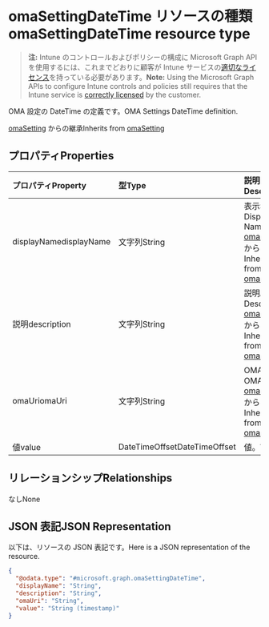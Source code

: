 # <a name="omasettingdatetime-resource-type"></a><span data-ttu-id="4d269-101">omaSettingDateTime リソースの種類</span><span class="sxs-lookup"><span data-stu-id="4d269-101">omaSettingDateTime resource type</span></span>

> <span data-ttu-id="4d269-102">**注:** Intune のコントロールおよびポリシーの構成に Microsoft Graph API を使用するには、これまでどおりに顧客が Intune サービスの[適切なライセンス](https://go.microsoft.com/fwlink/?linkid=839381)を持っている必要があります。</span><span class="sxs-lookup"><span data-stu-id="4d269-102">**Note:** Using the Microsoft Graph APIs to configure Intune controls and policies still requires that the Intune service is [correctly licensed](https://go.microsoft.com/fwlink/?linkid=839381) by the customer.</span></span>

<span data-ttu-id="4d269-103">OMA 設定の DateTime の定義です。</span><span class="sxs-lookup"><span data-stu-id="4d269-103">OMA Settings DateTime definition.</span></span>

<span data-ttu-id="4d269-104">[omaSetting](../resources/intune_deviceconfig_omasetting.md) からの継承</span><span class="sxs-lookup"><span data-stu-id="4d269-104">Inherits from [omaSetting](../resources/intune_deviceconfig_omasetting.md)</span></span>

## <a name="properties"></a><span data-ttu-id="4d269-105">プロパティ</span><span class="sxs-lookup"><span data-stu-id="4d269-105">Properties</span></span>
|<span data-ttu-id="4d269-106">プロパティ</span><span class="sxs-lookup"><span data-stu-id="4d269-106">Property</span></span>|<span data-ttu-id="4d269-107">型</span><span class="sxs-lookup"><span data-stu-id="4d269-107">Type</span></span>|<span data-ttu-id="4d269-108">説明</span><span class="sxs-lookup"><span data-stu-id="4d269-108">Description</span></span>|
|:---|:---|:---|
|<span data-ttu-id="4d269-109">displayName</span><span class="sxs-lookup"><span data-stu-id="4d269-109">displayName</span></span>|<span data-ttu-id="4d269-110">文字列</span><span class="sxs-lookup"><span data-stu-id="4d269-110">String</span></span>|<span data-ttu-id="4d269-111">表示名。</span><span class="sxs-lookup"><span data-stu-id="4d269-111">Display Name.</span></span> <span data-ttu-id="4d269-112">[omaSetting](../resources/intune_deviceconfig_omasetting.md) からの継承</span><span class="sxs-lookup"><span data-stu-id="4d269-112">Inherited from [omaSetting](../resources/intune_deviceconfig_omasetting.md)</span></span>|
|<span data-ttu-id="4d269-113">説明</span><span class="sxs-lookup"><span data-stu-id="4d269-113">description</span></span>|<span data-ttu-id="4d269-114">文字列</span><span class="sxs-lookup"><span data-stu-id="4d269-114">String</span></span>|<span data-ttu-id="4d269-115">説明。</span><span class="sxs-lookup"><span data-stu-id="4d269-115">Description.</span></span> <span data-ttu-id="4d269-116">[omaSetting](../resources/intune_deviceconfig_omasetting.md) からの継承</span><span class="sxs-lookup"><span data-stu-id="4d269-116">Inherited from [omaSetting](../resources/intune_deviceconfig_omasetting.md)</span></span>|
|<span data-ttu-id="4d269-117">omaUri</span><span class="sxs-lookup"><span data-stu-id="4d269-117">omaUri</span></span>|<span data-ttu-id="4d269-118">文字列</span><span class="sxs-lookup"><span data-stu-id="4d269-118">String</span></span>|<span data-ttu-id="4d269-119">OMA。</span><span class="sxs-lookup"><span data-stu-id="4d269-119">OMA.</span></span> <span data-ttu-id="4d269-120">[omaSetting](../resources/intune_deviceconfig_omasetting.md) からの継承</span><span class="sxs-lookup"><span data-stu-id="4d269-120">Inherited from [omaSetting](../resources/intune_deviceconfig_omasetting.md)</span></span>|
|<span data-ttu-id="4d269-121">値</span><span class="sxs-lookup"><span data-stu-id="4d269-121">value</span></span>|<span data-ttu-id="4d269-122">DateTimeOffset</span><span class="sxs-lookup"><span data-stu-id="4d269-122">DateTimeOffset</span></span>|<span data-ttu-id="4d269-123">値。</span><span class="sxs-lookup"><span data-stu-id="4d269-123">Value.</span></span>|

## <a name="relationships"></a><span data-ttu-id="4d269-124">リレーションシップ</span><span class="sxs-lookup"><span data-stu-id="4d269-124">Relationships</span></span>
<span data-ttu-id="4d269-125">なし</span><span class="sxs-lookup"><span data-stu-id="4d269-125">None</span></span>
## <a name="json-representation"></a><span data-ttu-id="4d269-126">JSON 表記</span><span class="sxs-lookup"><span data-stu-id="4d269-126">JSON Representation</span></span>
<span data-ttu-id="4d269-127">以下は、リソースの JSON 表記です。</span><span class="sxs-lookup"><span data-stu-id="4d269-127">Here is a JSON representation of the resource.</span></span>
<!--{
  "blockType": "resource",
  "@odata.type": "microsoft.graph.omaSettingDateTime"
}-->
``` json
{
  "@odata.type": "#microsoft.graph.omaSettingDateTime",
  "displayName": "String",
  "description": "String",
  "omaUri": "String",
  "value": "String (timestamp)"
}
```








